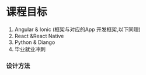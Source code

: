 # 课程目标

1. Angular & lonic      (框架与对应的App 开发框架,以下同理)
2. React &React Native
3. Python & Diango
4. 毕业就业冲刺





### 设计方法

